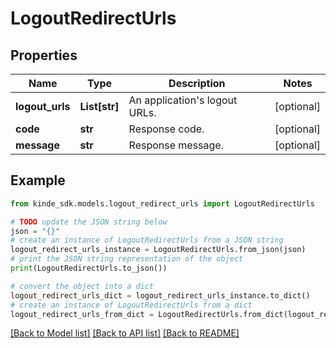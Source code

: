 # LogoutRedirectUrls


## Properties

Name | Type | Description | Notes
------------ | ------------- | ------------- | -------------
**logout_urls** | **List[str]** | An application&#39;s logout URLs. | [optional] 
**code** | **str** | Response code. | [optional] 
**message** | **str** | Response message. | [optional] 

## Example

```python
from kinde_sdk.models.logout_redirect_urls import LogoutRedirectUrls

# TODO update the JSON string below
json = "{}"
# create an instance of LogoutRedirectUrls from a JSON string
logout_redirect_urls_instance = LogoutRedirectUrls.from_json(json)
# print the JSON string representation of the object
print(LogoutRedirectUrls.to_json())

# convert the object into a dict
logout_redirect_urls_dict = logout_redirect_urls_instance.to_dict()
# create an instance of LogoutRedirectUrls from a dict
logout_redirect_urls_from_dict = LogoutRedirectUrls.from_dict(logout_redirect_urls_dict)
```
[[Back to Model list]](../README.md#documentation-for-models) [[Back to API list]](../README.md#documentation-for-api-endpoints) [[Back to README]](../README.md)


